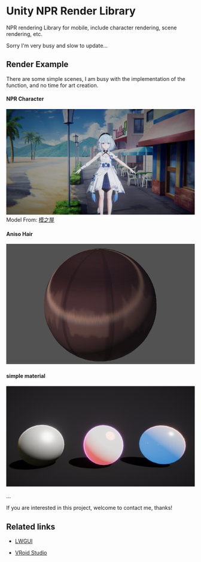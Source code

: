 # Unity NPR Render Library
NPR rendering Library for mobile, include character rendering, scene rendering, etc.

Sorry I'm very busy and slow to update...

## Render Example
There are some simple scenes, I am busy with the implementation of the function, and no time for art creation.

#### NPR Character

![](DocAssets/11-22.png)
Model From: [模之屋](https://www.aplaybox.com/details/model/S5d7KiigvyIb)

#### Aniso Hair
![](DocAssets/11-18-hair.png)

#### simple material
![](DocAssets/material-scene.png)

...

If you are interested in this project, welcome to contact me, thanks!

## Related links

- [LWGUI](https://github.com/JasonMa0012/LWGUI)

- [VRoid Studio](https://vroid.com/en)
